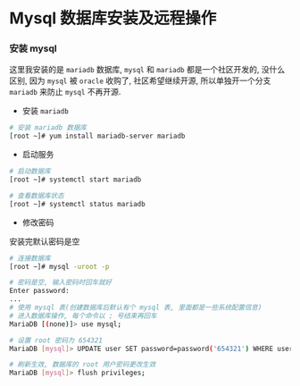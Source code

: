 # Mysql 数据库安装及远程操作

### 安装 mysql

这里我安装的是 `mariadb` 数据库, `mysql` 和 `mariadb` 都是一个社区开发的, 没什么区别, 因为 `mysql` 被 `oracle` 收购了, 社区希望继续开源, 所以单独开一个分支 `mariadb` 来防止 `mysql` 不再开源.

- 安装 `mariadb`

```bash
# 安装 mariadb 数据库
[root ~]# yum install mariadb-server mariadb
```

- 启动服务

```bash
# 启动数据库
[root ~]# systemctl start mariadb

# 查看数据库状态
[root ~]# systemctl status mariadb
```

- 修改密码

安装完默认密码是空

```bash
# 连接数据库
[root ~]# mysql -uroot -p

# 密码是空, 输入密码时回车就好
Enter password:
...
# 使用 mysql 表(创建数据库后默认有个 mysql 表, 里面都是一些系统配置信息)
# 进入数据库操作, 每个命令以 ; 号结束再回车
MariaDB [(none)]> use mysql;

# 设置 root 密码为 654321
MariaDB [mysql]> UPDATE user SET password=password('654321') WHERE user='root';

# 刷新生效, 数据库的 root 用户密码更改生效
MariaDB [mysql]> flush privileges;
```